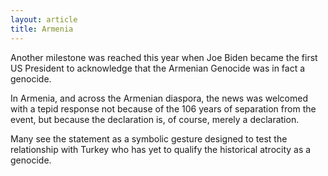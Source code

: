 ```yaml
---
layout: article
title: Armenia
---
```


Another milestone was reached this year when Joe Biden became the first US President to acknowledge that the Armenian Genocide was in fact a genocide.

In Armenia, and across the Armenian diaspora, the news was welcomed with a tepid response not because of the 106 years of separation from the event, but because the declaration is, of course, merely a declaration.

Many see the statement as a symbolic gesture designed to test the relationship with Turkey who has yet to qualify the historical atrocity as a genocide.
